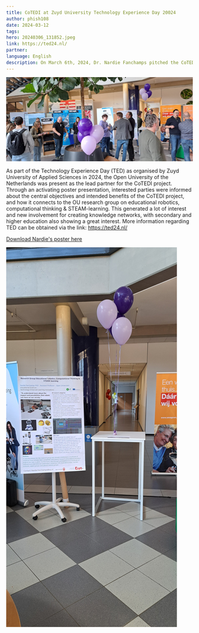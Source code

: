 ```yaml
---
title: CoTEDI at Zuyd University Technology Experience Day 20024
author: phish108
date: 2024-03-12
tags: 
hero: 20240306_131852.jpeg
link: https://ted24.nl/
partner: 
language: English
description: On March 6th, 2024, Dr. Nardie Fanchamps pitched the CoTEDI Project at the Zuyd University Technology Experience Day.
---
```


<!-- On March 6th, 2024, Dr. Nardie Fanchamps pitched the CoTEDI Project at the [Zuyd University Technology Experience Day](https://ted24.nl).-->

![impressions from ZYD TED](20240306_111133_resized.jpg)

As part of the Technology Experience Day (TED) as organised by Zuyd University of Applied Sciences in 2024, the Open University of the Netherlands was present as the lead partner for the CoTEDI project. Through an activating poster presentation, interested parties were informed about the central objectives and intended benefits of the CoTEDI project, and how it connects to the OU research group on educational robotics, computational thinking & STEAM-learning. This generated a lot of interest and new involvement for creating knowledge networks, with secondary and higher education also showing a great interest. More information regarding TED can be obtained via the link: https://ted24.nl/

[Download Nardie's poster here](Poster_TED_Research_Group_06-03-2024.pdf)

![impressions from ZYD TED](20240306_101446_resized.jpg)
